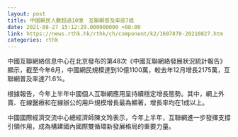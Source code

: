 ```yaml
---
layout: post
title: 中國網民人數超過10億　互聯網普及率逾7成
date: 2021-08-27 15:12:29.000000000 +08:00
link: https://news.rthk.hk/rthk/ch/component/k2/1607878-20210827.htm
categories: rthk
---
```


中國互聯網絡信息中心在北京發布的第48次《中國互聯網絡發展狀況統計報告》顯示，截至今年6月，中國網民規模達到10億1100萬，較去年12月增長2175萬，互聯網普及率達71.6%。

根據報告，今年上半年中國個人互聯網應用呈持續穩定增長態勢。其中，網上外賣、在線醫療和在線辦公的用戶規模增長最為顯著，增長率均在1成以上。

中國國際經濟交流中心總經濟師陳文玲表示，今年上半年，互聯網進一步發揮支撐引領作用，成為構建國內國際雙循環新發展格局的重要力量。
